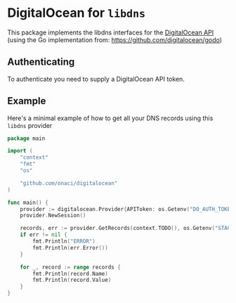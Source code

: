 # DigitalOcean for `libdns`

This package implements the libdns interfaces for the [DigitalOcean API](https://developers.digitalocean.com/documentation/v2/#domains) (using the Go implementation from: https://github.com/digitalocean/godo)

## Authenticating

To authenticate you need to supply a DigitalOcean API token.

## Example

Here's a minimal example of how to get all your DNS records using this `libdns` provider

```go
package main

import (
	"context"
	"fmt"
	"os"

	"github.com/onaci/digitalocean"
)

func main() {
	provider := digitalocean.Provider{APIToken: os.Getenv("DO_AUTH_TOKEN")}
	provider.NewSession()

	records, err := provider.GetRecords(context.TODO(), os.Getenv("STACKDOMAIN"))
	if err != nil {
		fmt.Println("ERROR")
		fmt.Println(err.Error())
	}

	for _, record := range records {
		fmt.Println(record.Name)
		fmt.Println(record.Value)
	}
}
```
